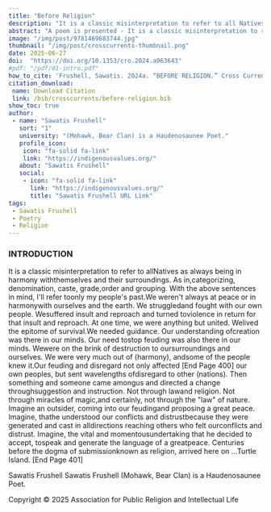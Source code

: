 ```yaml
---
title: "Before Religion"
description: "It is a classic misinterpretation to refer to all Natives as always being in harmony with themselves and their surroundings. As in, categorizing, denomination, caste, grade,order and grouping"
abstract: "A poem is presented - It is a classic misinterpretation to refer to allNatives as always being in harmony withthemselves and their surroundings. As in, categorizing, denomination, caste, grade,order and grouping. With the above sentences in mind, I'll refer to only my people's past. We weren't always at peace or in harmony with ourselves and the earth. We struggled and fought with our own people. We suffered insult and reproach and turned toviolence in return for that insult and reproach."
image: "/img/post/9781469683744.jpg"
thumbnail: "/img/post/crosscurrents-thumbnail.png"
date: 2025-06-27
doi:  "https://doi.org/10.1353/cro.2024.a963643"
#pdf: "/pdf/01-intro.pdf"
how_to_cite: 'Frushell, Sawatis. 2024a. “BEFORE RELIGION.” Cross Currents 74 (4): 400–401.'
citation_download: 
 name: Download Citation
 link: /bib/crosscurrents/before-religion.bib
show_toc: true
author: 
 - name: "Sawatis Frushell"
   sort: "1"
   university: "(Mohawk, Bear Clan) is a Haudenosaunee Poet."
   profile_icon: 
    icon: "fa-solid fa-link"
    link: "https://indigenousvalues.org/"
   about: "Sawatis Frushell"
   social:
    - icon: "fa-solid fa-link"
      link: "https://indigenousvalues.org/"
      title: "Sawatis Frushell URL Link"
tags: 
 - Sawatis Frushell
 - Poetry
 - Religion
---
```


### INTRODUCTION

It is a classic misinterpretation to refer to allNatives as always being in harmony withthemselves and their surroundings. As in,categorizing, denomination, caste, grade,order and grouping. With the above sentences in mind, I'll refer toonly my people's past.We weren't always at peace or in harmonywith ourselves and the earth. We struggledand fought with our own people. Wesuffered insult and reproach and turned toviolence in return for that insult and reproach. At one time, we were anything but united. Welived the epitome of survival.We needed guidance. Our understanding ofcreation was there in our minds. Our need tostop feuding was also there in our minds. Wewere on the brink of destruction to oursurroundings and ourselves. We were very much out of (harmony), andsome of the people knew it.Our feuding and disregard not only affected [End Page 400] our own peoples, but sent wavelengths ofdisregard to other (nations). Then something and someone came amongus and directed a change throughsuggestion and instruction. Not through lawand religion. Not through miracles of magic,and certainly, not through the "law" of nature. Imagine an outsider, coming into our feudingand proposing a great peace. Imagine, thathe understood our conflicts and distrustbecause they were generated and cast in alldirections reaching others who felt ourconflicts and distrust. Imagine, the vital and momentousundertaking that he decided to accept, tospeak and generate the language of a greatpeace. Centuries before the dogma of submissionknown as religion, arrived here on …Turtle Island. [End Page 401]

Sawatis Frushell
Sawatis Frushell (Mohawk, Bear Clan) is a Haudenosaunee Poet.

Copyright © 2025 Association for Public Religion and Intellectual Life